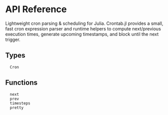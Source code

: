 # API Reference

Lightweight cron parsing & scheduling for Julia. Crontab.jl provides a small, fast cron expression parser and runtime helpers to compute next/previous execution times, generate upcoming timestamps, and block until the next trigger.

## Types

```@docs
  Cron
```

## Functions

```@docs
  next
  prev
  timesteps
  pretty
```
